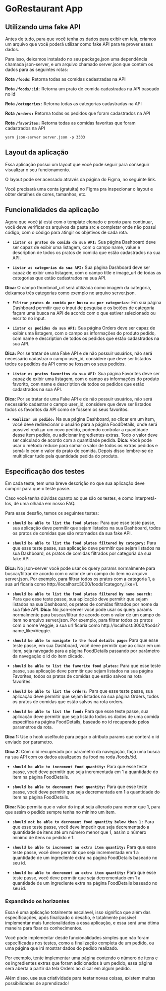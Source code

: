 # GoRestaurant App

## Utilizando uma fake API


Antes de tudo, para que você tenha os dados para exibir em tela, criamos um arquivo que você poderá utilizar como fake API para te prover esses dados.

Para isso, deixamos instalado no seu package.json uma dependência chamada json-server, e um arquivo chamado server.json que contém os dados para as seguintes rotas:

**Rota `/foods`:** Retorna todas as comidas cadastradas na API

**Rota `/foods/:id:`** Retorna um prato de comida cadastradas na API baseado no id

**Rota `/categories:`** Retorna todas as categorias cadastradas na API

**Rota `/orders:`** Retorna todas os pedidos que foram cadastrados na API

**Rota `/favorites:`** Retorna todas as comidas favoritas que foram cadastrados na API

  `yarn json-server server.json -p 3333`


## Layout da aplicação

Essa aplicação possui um layout que você pode seguir para conseguir visualizar o seu funcionamento.

O layout pode ser acessado através da página do Figma, no seguinte link.

Você precisará uma conta (gratuita) no Figma pra inspecionar o layout e obter detalhes de cores, tamanhos, etc.

## Funcionalidades da aplicação

Agora que você já está com o template clonado e pronto para continuar, você deve verificar os arquivos da pasta src e completar onde não possui código, com o código para atingir os objetivos de cada rota.

* **`Listar os pratos de comida da sua API:`** Sua página Dashboard deve ser capaz de exibir uma listagem, com o campo name, value e description de todos os pratos de comida que estão cadastrados na sua API.

* **`Listar as categorias da sua API:`** Sua página Dashboard deve ser capaz de exibir uma listagem, com o campo title e image_url de todas as categorias que estão cadastrados na sua API.

**Dica:** O campo thumbnail_url será utilizada como imagem da categoria, deixamos três categorias como exemplo no arquivo server.json.

* **`Filtrar pratos de comida por busca ou por categorias:`** Em sua página Dashboard permitir que o input de pesquisa e os botões de categoria façam uma busca na API de acordo com o que estiver selecionado ou escrito no input.

* **`Listar os pedidos da sua API:`** Sua página Orders deve ser capaz de exibir uma listagem, com o campo as informações do produto pedido, com name e description de todos os pedidos que estão cadastrados na sua API.

**Dica:** Por se tratar de uma Fake API e de não possuir usuários, não será necessário cadastrar o campo user_id, considere que deve ser listados todos os pedidos da API como se fossem os seus pedidos.

* **`Listar os pratos favoritos da sua API:`** Sua página Favorites deve ser capaz de exibir uma listagem, com o campo as informações do produto favorito, com name e description de todos os pedidos que estão cadastrados na sua API.

**Dica:** Por se tratar de uma Fake API e de não possuir usuários, não será necessário cadastrar o campo user_id, considere que deve ser listados todos os favoritos da API como se fossem os seus favoritos.

* **`Realizar um pedido:`** Na sua página Dashboard, ao clicar em um item, você deve redirecionar o usuário para a página FoodDetails, onde será possível realizar um novo pedido, podendo controlar a quantidade desse item pedido, ou adicionar ingredientes extras. Todo o valor deve ser calculado de acordo com a quantidade pedida.
**Dica:** Você pode usar o método reduce para somar o valor de todos os extras pedidos e somá-lo com o valor do prato de comida. Depois disso lembre-se de multiplicar tudo pela quantidade pedida do produto.

## Específicação dos testes
Em cada teste, tem uma breve descrição no que sua aplicação deve cumprir para que o teste passe.

Caso você tenha dúvidas quanto ao que são os testes, e como interpretá-los, dé uma olhada em nosso FAQ.

Para esse desafio, temos os seguintes testes:

* **`should be able to list the food plates:`** Para que esse teste passe, sua aplicação deve permitir que sejam listados na sua Dashboard, todos os pratos de comidas que são retornados da sua fake API.

* **`should be able to list the food plates filtered by category:`** Para que esse teste passe, sua aplicação deve permitir que sejam listados na sua Dashboard, os pratos de comidas filtrados por categoria da sua fake API.

**Dica:** No json-server você pode usar os query params normalmente para buscar/filtrar de acordo com o valor de um campo do item no arquivo server.json. Por exemplo, para filtrar todos os pratos com a categoria 1, a sua url ficaria como http://localhost:3000/foods?category_like=1.

* **`should be able to list the food plates filtered by name search:`** Para que esse teste passe, sua aplicação deve permitir que sejam listados na sua Dashboard, os pratos de comidas filtrados por nome da sua fake API.
**Dica:** No json-server você pode usar os query params normalmente para buscar/filtrar de acordo com o valor de um campo do item no arquivo server.json. Por exemplo, para filtrar todos os pratos com o nome Veggie, a sua url ficaria como http://localhost:3000/foods?name_like=Veggie.

* **`should be able to navigate to the food details page:`** Para que esse teste passe, em sua Dashboard, você deve permitir que ao clicar em um item, seja navegado para a página FoodDetails passando por parâmetro da navegação o id do item clicado.

* **`should be able to list the favorite food plates:`** Para que esse teste passe, sua aplicação deve permitir que sejam listados na sua página Favorites, todos os pratos de comidas que estão salvos na rota favorites.

* **`should be able to list the orders:`** Para que esse teste passe, sua aplicação deve permitir que sejam listados na sua página Orders, todos os pratos de comidas que estão salvos na rota orders.

* **`should be able to list the food:`** Para que esse teste passe, sua aplicação deve permitir que seja listado todos os dados de uma comída específica na página FoodDetails, baseado no id recuperado pelos parametros da rota.

**Dica 1:** Use o hook useRoute para pegar o atributo params que conterá o id enviado por parametro.

**Dica 2:** Com o id recuperado por parametro da navegação, faça uma busca na sua API com os dados atualizados da food na roda /foods/:id.

* **`should be able to increment food quantity:`** Para que esse teste passe, você deve permitir que seja incrementada em 1 a quantidade do item na página FoodDetails.

* **`should be able to decrement food quantity:`** Para que esse teste passe, você deve permitir que seja decrementada em 1 a quantidade do item na página FoodDetails.

**Dica:** Não permita que o valor do input seja alterado para menor que 1, para que assim o pedido sempre tenha no mínimo um item.

* **`should not be able to decrement food quantity below than 1:`** Para que esse teste passe, você deve impedir que seja decrementado a quantidade de itens até um número menor que 1, assim o número mínimo de itens no pedido é 1.

* **`should be able to increment an extra item quantity:`** Para que esse teste passe, você deve permitir que seja incrementada em 1 a quantidade de um ingrediente extra na página FoodDetails baseado no seu id.

* **`should be able to decrement an extra item quantity:`** Para que esse teste passe, você deve permitir que seja decrementado em 1 a quantidade de um ingrediente extra na página FoodDetails baseado no seu id.

### Expandindo os horizontes
Essa é uma aplicação totalmente escalável, isso significa que além das específicações, após finalizado o desafio, é totalmente possível implementar mais funcionalidades a essa aplicação, e essa será uma ótima maneira para fixar os conhecimentos.

Você pode implementar desde funcionalidades simples que não foram específicadas nos testes, como a finalização completa de um pedido, ou uma página que irá mostrar dados do pedido realizado.

Por exemplo, tente implementar uma página contendo o número de itens e os ingredientes extras que foram adicionados à um pedido, essa página será aberta a partir da tela Orders ao clicar em algum pedido.

Além disso, use sua criatividade para testar novas coisas, existem muitas possibilidades de aprendizado!
